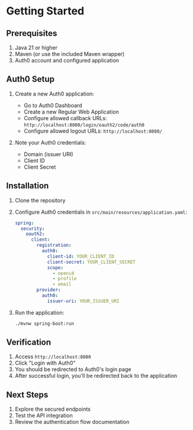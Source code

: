 # Getting Started

## Prerequisites

1. Java 21 or higher
2. Maven (or use the included Maven wrapper)
3. Auth0 account and configured application

## Auth0 Setup

1. Create a new Auth0 application:

   - Go to Auth0 Dashboard
   - Create a new Regular Web Application
   - Configure allowed callback URLs: `http://localhost:8080/login/oauth2/code/auth0`
   - Configure allowed logout URLs: `http://localhost:8080/`

2. Note your Auth0 credentials:
   - Domain (issuer URI)
   - Client ID
   - Client Secret

## Installation

1. Clone the repository
2. Configure Auth0 credentials in `src/main/resources/application.yaml`:

   ```yaml
   spring:
     security:
       oauth2:
         client:
           registration:
             auth0:
               client-id: YOUR_CLIENT_ID
               client-secret: YOUR_CLIENT_SECRET
               scope:
                 - openid
                 - profile
                 - email
           provider:
             auth0:
               issuer-uri: YOUR_ISSUER_URI
   ```

3. Run the application:
   ```bash
   ./mvnw spring-boot:run
   ```

## Verification

1. Access `http://localhost:8080`
2. Click "Login with Auth0"
3. You should be redirected to Auth0's login page
4. After successful login, you'll be redirected back to the application

## Next Steps

1. Explore the secured endpoints
2. Test the API integration
3. Review the authentication flow documentation
